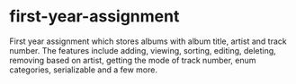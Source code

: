 # first-year-assignment

First year assignment which stores albums with album title, artist and track number.
The features include adding, viewing, sorting, editing, deleting, removing based on artist, getting the mode of track number, enum categories, serializable and a few more.
